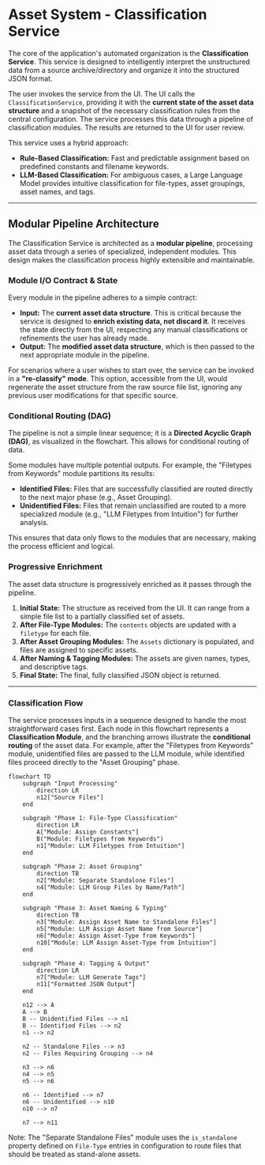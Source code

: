 # Asset System - Classification Service

The core of the application's automated organization is the **Classification Service**. This service is designed to intelligently interpret the unstructured data from a source archive/directory and organize it into the structured JSON format.

The user invokes the service from the UI. The UI calls the `ClassificationService`, providing it with the **current state of the asset data structure** and a snapshot of the necessary classification rules from the central configuration. The service processes this data through a pipeline of classification modules. The results are returned to the UI for user review.

This service uses a hybrid approach:

-   **Rule-Based Classification:** Fast and predictable assignment based on predefined constants and filename keywords.
-   **LLM-Based Classification:** For ambiguous cases, a Large Language Model provides intuitive classification for file-types, asset groupings, asset names, and tags.

---

## Modular Pipeline Architecture

The Classification Service is architected as a **modular pipeline**, processing asset data through a series of specialized, independent modules. This design makes the classification process highly extensible and maintainable.

### Module I/O Contract & State

Every module in the pipeline adheres to a simple contract:

-   **Input:** The **current asset data structure**. This is critical because the service is designed to **enrich existing data, not discard it**. It receives the state directly from the UI, respecting any manual classifications or refinements the user has already made.
-   **Output:** The **modified asset data structure**, which is then passed to the next appropriate module in the pipeline.

For scenarios where a user wishes to start over, the service can be invoked in a **"re-classify" mode**. This option, accessible from the UI, would regenerate the asset structure from the raw source file list, ignoring any previous user modifications for that specific source.

### Conditional Routing (DAG)

The pipeline is not a simple linear sequence; it is a **Directed Acyclic Graph (DAG)**, as visualized in the flowchart. This allows for conditional routing of data.

Some modules have multiple potential outputs. For example, the "Filetypes from Keywords" module partitions its results:
-   **Identified Files:** Files that are successfully classified are routed directly to the next major phase (e.g., Asset Grouping).
-   **Unidentified Files:** Files that remain unclassified are routed to a more specialized module (e.g., "LLM Filetypes from Intuition") for further analysis.

This ensures that data only flows to the modules that are necessary, making the process efficient and logical.

### Progressive Enrichment

The asset data structure is progressively enriched as it passes through the pipeline.

1.  **Initial State:** The structure as received from the UI. It can range from a simple file list to a partially classified set of assets.
2.  **After File-Type Modules:** The `contents` objects are updated with a `filetype` for each file.
3.  **After Asset Grouping Modules:** The `Assets` dictionary is populated, and files are assigned to specific assets.
4.  **After Naming & Tagging Modules:** The assets are given names, types, and descriptive tags.
5.  **Final State:** The final, fully classified JSON object is returned.

---

### Classification Flow

The service processes inputs in a sequence designed to handle the most straightforward cases first. Each node in this flowchart represents a **Classification Module**, and the branching arrows illustrate the **conditional routing** of the asset data. For example, after the "Filetypes from Keywords" module, unidentified files are passed to the LLM module, while identified files proceed directly to the "Asset Grouping" phase.

```mermaid
flowchart TD
    subgraph "Input Processing"
        direction LR
        n12["Source Files"]
    end

    subgraph "Phase 1: File-Type Classification"
        direction LR
        A["Module: Assign Constants"]
        B("Module: Filetypes from Keywords")
        n1["Module: LLM Filetypes from Intuition"]
    end
    
    subgraph "Phase 2: Asset Grouping"
        direction TB
        n2["Module: Separate Standalone Files"]
        n4["Module: LLM Group Files by Name/Path"]
    end

    subgraph "Phase 3: Asset Naming & Typing"
        direction TB
        n3["Module: Assign Asset Name to Standalone Files"]
        n5["Module: LLM Assign Asset Name from Source"]
        n6["Module: Assign Asset-Type from Keywords"]
        n10["Module: LLM Assign Asset-Type from Intuition"]
    end

    subgraph "Phase 4: Tagging & Output"
        direction LR
        n7["Module: LLM Generate Tags"]
        n11["Formatted JSON Output"]
    end

    n12 --> A
    A --> B
    B -- Unidentified Files --> n1
    B -- Identified Files --> n2
    n1 --> n2

    n2 -- Standalone Files --> n3
    n2 -- Files Requiring Grouping --> n4

    n3 --> n6
    n4 --> n5
    n5 --> n6

    n6 -- Identified --> n7
    n6 -- Unidentified --> n10
    n10 --> n7

    n7 --> n11
```

Note: The "Separate Standalone Files" module uses the `is_standalone` property defined on `File-Type` entries in configuration to route files that should be treated as stand-alone assets.
